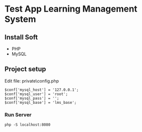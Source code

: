 # Test App Learning Management System 
## Install Soft
* PHP
* MySQL

## Project setup
Edit file: private\config.php
```
$conf['mysql_host'] = '127.0.0.1';
$conf['mysql_user'] = 'root';
$conf['mysql_pass'] = '';
$conf['mysql_base'] = 'lms_base';
```

### Run Server
```
php -S localhost:8080
```
